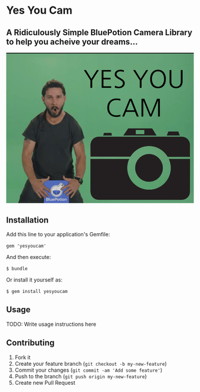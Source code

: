 # Yes You Cam
## A **Ridiculous**ly Simple BluePotion Camera Library to help you acheive your dreams...
![Don't Shia Way](_art/yyc.png)

## Installation

Add this line to your application's Gemfile:

    gem 'yesyoucam'

And then execute:

    $ bundle

Or install it yourself as:

    $ gem install yesyoucam

## Usage

TODO: Write usage instructions here

## Contributing

1. Fork it
2. Create your feature branch (`git checkout -b my-new-feature`)
3. Commit your changes (`git commit -am 'Add some feature'`)
4. Push to the branch (`git push origin my-new-feature`)
5. Create new Pull Request
